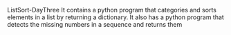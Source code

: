 ListSort-DayThree
It contains a python program that categories and sorts elements in a list by returning a dictionary. 
It also has a python program that detects the missing numbers in a sequence and returns them
